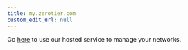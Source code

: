 ```yaml
---
title: my.zerotier.com
custom_edit_url: null
---
```


Go [here](https://my.zerotier.com) to use our hosted service to manage your networks.